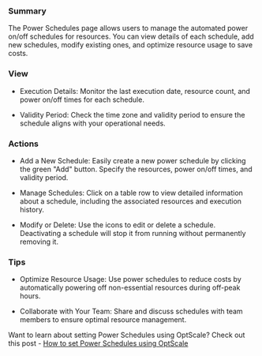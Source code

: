### **Summary**

The Power Schedules page allows users to manage the automated power on/off schedules for resources. You can view details of each schedule, add new schedules, modify existing ones, and optimize resource usage to save costs. 

### **View**

-   Execution Details: Monitor the last execution date, resource count, and power on/off times for each schedule.

-   Validity Period: Check the time zone and validity period to ensure the schedule aligns with your operational needs.

### **Actions**

-   Add a New Schedule: Easily create a new power schedule by clicking the green "Add" button. Specify the resources, power on/off times, and validity period.

-   Manage Schedules: Click on a table row to view detailed information about a schedule, including the associated resources and execution history.

-   Modify or Delete: Use the icons to edit or delete a schedule. Deactivating a schedule will stop it from running without permanently removing it.

### **Tips**

-   Optimize Resource Usage: Use power schedules to reduce costs by automatically powering off non-essential resources during off-peak hours.

-   Collaborate with Your Team: Share and discuss schedules with team members to ensure optimal resource management.

Want to learn about setting Power Schedules using OptScale? Check out this post - [How to set Power Schedules using OptScale](https://hystax.com/how-to-set-power-schedules-using-optscale/)
